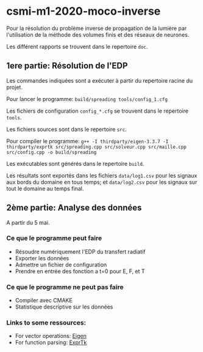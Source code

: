 # csmi-m1-2020-moco-inverse

Pour la résolution du problème inverse de propagation de la lumière par l'utilisation de la méthode des volumes finis et des réseaux de neurones.  

Les différent rapports se trouvent dans le repertoire `doc`.

## __1ere partie: Résolution de l'EDP__    
Les commandes indiquées sont a exécuter à partir du repertoire racine du projet.   

Pour lancer le programme: `build/spreading tools/config_1.cfg`     

Les fichiers de configuration `config_*.cfg` se trouvent dans le repertoire `tools`.   

Les fichiers sources sont dans le repertoire `src`.   

Pour compiler le programme: 
`g++ -I thirdparty/eigen-3.3.7 -I thirdparty/exprtk src/spreading.cpp src/solveur.cpp src/maille.cpp src/config.cpp -o build/spreading`   

Les exécutables sont générés dans le repertoire `build`.    

Les résultats sont exportés dans les fichiers `data/log1.csv` pour les signaux aux bords du domaine en tous temps; et `data/log2.csv` pour les signaux sur tout le domaine au temps final.


## __2ème partie: Analyse des données__   
A partir du 5 mai.


### Ce que le programme peut faire
- Résoudre numériquement l'EDP du transfert radiatif
- Exporter les données   
- Admettre un fichier de configuration
- Prendre en entrée des fonction a t=0 pour E, F, et T 

### Ce que le programme ne peut pas faire  
- Compiler avec CMAKE
- Statistique descriptive sur les données   

### Links to some ressources:
- For vector operations: [Eigen](https://eigen.tuxfamily.org/dox/GettingStarted.html) 
- For function parsing: [ExprTk](http://www.partow.net/programming/exprtk/)


